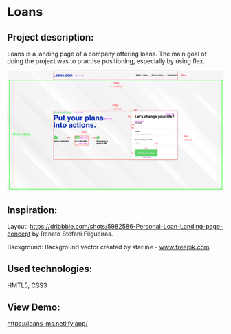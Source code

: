 # Loans

## Project description:

Loans is a landing page of a company offering loans.
The main goal of doing the project was to practise positioning, especially by using flex.

![Loans](https://github.com/MartaSolo/loans/blob/main/layout-plan.jpg)

## Inspiration:

Layout: https://dribbble.com/shots/5982586-Personal-Loan-Landing-page-concept by Renato Stefani Filgueiras.

Background: Background vector created by starline - www.freepik.com.

## Used technologies:

HMTL5, CSS3

## View Demo:

https://loans-ms.netlify.app/
